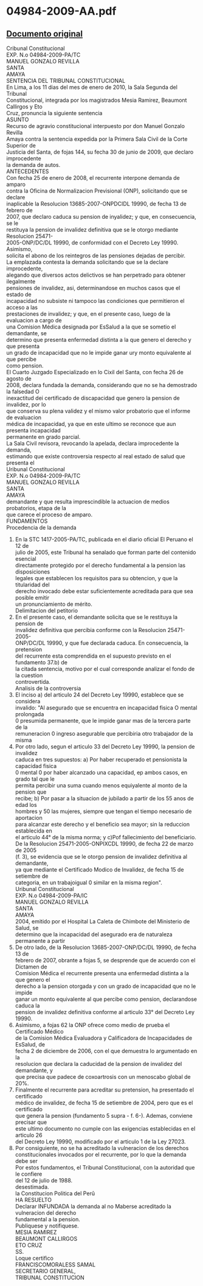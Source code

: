 
04984-2009-AA.pdf
=================
  
[Documento original](https://tc.gob.pe/jurisprudencia/2010/04984-2009-AA.pdf)  
---  
Cribunal Constitucional  
EXP. N.o 04984-2009-PA/TC  
MANUEL GONZALO REVILLA  
SANTA  
AMAYA  
SENTENCIA DEL TRIBUNAL CONSTITUCIONAL  
En Lima, a los 11 dias del mes de enero de 2010, la Sala Segunda del Tribunal  
Constitucional, integrada por los magistrados Mesia Ramirez, Beaumont Callirgos y Eto  
Cruz, pronuncia la siguiente sentencia  
ASUNTO  
Recurso de agravio constitucional interpuesto por don Manuel Gonzalo Revilla  
Amaya contra la sentencia expedida por la Primera Sala Civil de la Corte Superior de  
Justicia del Santa, de fojas 144, su fecha 30 de junio de 2009, que declaro improcedente  
la demanda de autos.  
ANTECEDENTES  
Con fecha 25 de enero de 2008, el recurrente interpone demanda de amparo  
contra la Oficina de Normalizacion Previsional (ONP), solicitando que se declare  
inaplicable la Resolucion 13685-2007-ONPDCIDL 19990, de fecha 13 de febrero de  
2007, que declaro caduca su pension de inyalidez; y que, en consecuencia, se le  
restituya la pension de invalidez definitiva que se le otorgo mediante Resolucion 25471-  
2005-ONP/DC/DL 19990, de conformidad con el Decreto Ley 19990. Asimismo,  
solicita el abono de los reintegros de las pensiones dejadas de percibir.  
La emplazada contesta la demanda solicitando que se la declare improcedente,  
alegando que diversos actos delictivos se han perpetrado para obtener ilegalmente  
pensiones de invalidez, asi, determinandose en muchos casos que el estado de  
incapacidad no subsiste ni tampoco las condiciones que permitieron el acceso a las  
prestaciones de invalidez; y que, en el presente caso, luego de la evaluacion a cargo de  
una Comision Médica designada por EsSalud a la que se sometio el demandante, se  
determino que presenta enfermedad distinta a la que genero el derecho y que presenta  
un grado de incapacidad que no le impide ganar ury monto equivalente al que percibe  
como pension.  
El Cuarto Juzgado Especializado en lo Cixil del Santa, con fecha 26 de agosto de  
2008, declara fundada la demanda, considerando que no se ha demostrado la falsedad O  
inexactitud dei certificado de discapacidad que genero la pension de invalidez, por lo  
que conserva su plena validez y el mismo valor probatorio que el informe de evaluacion  
médica de incapacidad, ya que en este ultimo se reconoce que aun presenta incapacidad  
permanente en grado parcial.  
La Sala Civil revisora, revocando la apelada, declara improcedente la demanda,  
estimando que existe controversia respecto al real estado de salud que presenta el  
Uribunal Constitucional  
EXP. N.o 04984-2009-PA/TC  
MANUEL GONZALO REVILLA  
SANTA  
AMAYA  
demandante y que resulta imprescindible la actuacion de medios probatorios, etapa de la  
que carece el proceso de amparo.  
FUNDAMENTOS  
Procedencia de la demanda  
1. En la STC 1417-2005-PA/TC, publicada en el diario oficial El Peruano el 12 de  
julio de 2005, este Tribunal ha senalado que forman parte del contenido esencial  
directamente protegido por el derecho fundamental a la pension las disposiciones  
legales que establecen los requisitos para su obtencion, y que la titularidad del  
derecho invocado debe estar suficientemente acreditada para que sea posible emitir  
un pronunciamiento de mérito.  
Delimitacion del petitorio  
2. En el presente caso, el demandante solicita que se le restituya la pension de  
invalidez definitiva que percibia conforme con la Resolucion 25471-2005-  
ONP/DC/DL 19990, y que fue declarada caduca. En consecuencia, la pretension  
del recurrente esta comprendida en el supuesto previsto en el fundamento 37.b) de  
la citada sentencia, motivo por el cual corresponde analizar el fondo de la cuestion  
controvertida.  
Analisis de la controversia  
3. El inciso a) del articulo 24 del Decreto Ley 19990, establece que se considera  
invalido: "Al asegurado que se encuentra en incapacidad fisica O mental prolongada  
0 presumida permanente, que le impide ganar mas de la tercera parte de la  
remuneracion 0 ingreso asegurable que percibiria otro trabajador de la misma  
4. Por otro lado, segun el articulo 33 del Decreto Ley 19990, la pension de invalidez  
caduca en tres supuestos: a) Por haber recuperado et pensionista la capacidad fisica  
0 mental 0 por haber alcanzado una capacidad, ep ambos casos, en grado tal que le  
permita percibir una suma cuando menos equiyalente al monto de la pension que  
recibe; b) Por pasar a la situacion de jubilado a partir de los 55 anos de edad los  
hombres y 50 las mujeres, siempre que tengan el tiempo necesario de aportacion  
para alcanzar este derecho y el beneficio sea mayor; sin la reduccion establecida en  
el articulo 44° de la misma norma; y c)Pof fallecimiento del beneficiario.  
De la Resolucion 25471-2005-ONPIXCDL 19990, de fecha 22 de marzo de 2005  
(f. 3), se evidencia que se le otorgo pension de invalidez definitiva al demandante,  
ya que mediante el Certificado Modico de Invalidez, de fecha 15 de setiembre de  
categoria, en un trabajoigual 0 similar en la misma region".  
Uribunal Constitucional  
EXP. N.o 04984-2009-PA/IC  
MANUEL GONZALO REVILLA  
SANTA  
AMAYA  
2004, emitido por el Hospital La Caleta de Chimbote del Ministerio de Salud, se  
determino que la incapacidad del asegurado era de naturaleza permanente a partir  
6. De otro lado, de la Resolucion 13685-2007-ONP/DC/DL 19990, de fecha 13 de  
febrero de 2007, obrante a fojas 5, se desprende que de acuerdo con el Dictamen de  
Comision Médica el recurrente presenta una enfermedad distinta a la que genero el  
derecho a la pension otorgada y con un grado de incapacidad que no le impide  
ganar un monto equivalente al que percibe como pension, declarandose caduca la  
pension de invalidez definitiva conforme al articulo 33° del Decreto Ley 19990.  
7. Asimismo, a fojas 62 la ONP ofrece como medio de prueba el Certificado Médico  
de la Comision Médica Evaluadora y Calificadora de Incapacidades de EsSalud, de  
fecha 2 de diciembre de 2006, con el que demuestra lo argumentado en la  
resolucion que declara la caducidad de la pension de invalidez del demandante, y  
que precisa que padece de coxoartrosis con un menoscabo global de 20%.  
8. Finalmente el recurrente para acreditar su pretension, ha presentado el certificado  
médico de invalidez, de fecha 15 de setiembre de 2004, pero que es el certificado  
que genera la pension (fundamento 5 supra - f. 6-). Ademas, conviene precisar que  
este ultimo documento no cumple con las exigencias establecidas en el articulo 26  
del Decreto Ley 19990, modificado por el articulo 1 de la Ley 27023.  
9. Por consiguiente, no se ha acreditado la vulneracion de los derechos  
constitucionales invocados por el recurrente, por lo que la demanda debe ser  
Por estos fundamentos, el Tribunal Constitucional, con la autoridad que le confiere  
del 12 de julio de 1988.  
desestimada.  
la Constitucion Politica del Perû  
HA RESUELTO  
Declarar INFUNDADA la demanda al no Maberse acreditado la vulneracion del derecho  
fundamental a la pension.  
Publiquese y notifiquese.  
MESIA RAMIREZ  
BEAUMONT CALLIRGOS  
ETO CRUZ  
SS.  
Loque certifico  
FRANCISCOMORALESS SAMAL  
SECRETARIO GENERAL,  
TRIBUNAL CONSTITUCION